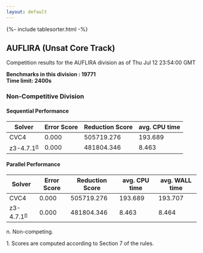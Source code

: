```yaml
---
layout: default
---
```

{%- include tablesorter.html -%}

##  AUFLIRA (Unsat Core Track)

Competition results for the AUFLIRA division as of Thu Jul 12 23:54:00 GMT

**Benchmarks in this division : 19771  
Time limit: 2400s** 

###  Non-Competitive Division 
#### Sequential Performance

<table id="sequential" class="result sorted">
<thead><tr class="center">
  <th>Solver</th>
  <th>Error Score</th>
  <th>Reduction Score</th>
  <th>avg. CPU time</th>
</tr></thead><tr>
<td>CVC4</td>
<td>0.000</td><td>505719.276</td><td>193.689</td><tr>
<td>z3-4.7.1<SUP><a href="#fn">n</a></SUP></td>
<td>0.000</td><td>481804.346</td><td>8.463</td></tr></table>

#### Parallel Performance

<table id="parallel" class="result sorted">
<thead><tr class="center">
  <th>Solver</th>
  <th>Error Score</th>
  <th>Reduction Score</th>
  <th>avg. CPU time</th>
  <th>avg. WALL time</th>
</tr></thead><tr>
<td>CVC4</td>
<td>0.000</td><td>505719.276</td><td>193.689</td><td>193.707</td></tr><tr>
<td>z3-4.7.1<SUP><a href="#fn">n</a></SUP></td>
<td>0.000</td><td>481804.346</td><td>8.463</td><td>8.464</td></tr></table>
 <span id="fn"> n. Non-competing. </span>

 <span id="fn1"> 1. Scores are computed according to Section 7 of the rules. </span>


